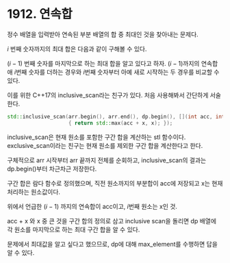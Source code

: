 # 1912. 연속합

정수 배열을 입력받아 연속된 부분 배열의 합 중 최대인 것을 찾아내는 문제다.

$i$ 번째 숫자까지의 최대 합은 다음과 같이 구해볼 수 있다.

$(i - 1)$ 번째 숫자를 마지막으로 하는 최대 합을 알고 있다고 하자. $(i - 1)$까지의 연속합애 $i$번째 숫자를 더하는 경우와 $i$번째 숫자부터 아예 새로 시작하는 두 경우를 비교할 수 있다.

이를 위한 C++17의 inclusive_scan라는 친구가 있다. 처음 사용해봐서 간단하게 서술한다.

```cpp
std::inclusive_scan(arr.begin(), arr.end(), dp.begin(), [](int acc, int x)
                    { return std::max(acc + x, x); });
```

inclusive_scan은 현재 원소를 포함한 구간 합을 계산하는 stl 함수이다. exclusive_scan이라는 친구는 현재 원소를 제외한 구간 합을 계산한다고 한다.

구체적으로 arr 시작부터 arr 끝까지 전체를 순회하고, inclusive_scan의 결과는 dp.begin()부터 차근차근 저장한다.

구간 합은 람다 함수로 정의했으며, 직전 원소까지의 부분합이 acc에 저장되고 x는 현재 처리하는 원소값이다.

위에서 언급한 $(i - 1)$ 까지의 연속합이 acc이고, $i$번째 원소는 x인 것.

acc + x 와 x 중 큰 것을 구간 합의 정의로 삼고 inclusive scan을 돌리면 dp 배열에 각 원소를 마지막으로 하는 최대 구간 합을 알 수 있다.

문제에서 최대값을 알고 싶다고 했으므로, dp에 대해 max_element를 수행하면 답을 알 수 있다.
